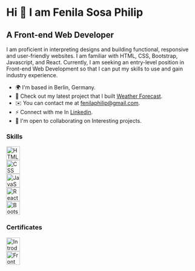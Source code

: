 Hi 👋 I am Fenila Sosa Philip
====================================================================================================================================

A Front-end Web Developer
-------------------------------
I am proficient in interpreting designs and building functional, responsive and user-friendly websites. I am familiar with HTML, CSS, Bootstrap, Javascript, and React. Currently, I am seeking an entry-level position in Front-end Web Development so that I can put my skills to use and gain industry experience.

 * 🌍  I'm based in Berlin, Germany.
 * 🚀  Check out my latest project that I built [Weather Forecast](https://weather.fenilas.com/).
 * ✉️  You can contact me at [fenilaphilip@gmail.com](mailto:fenilaphilip@gmail.com).
 * ⚡  Connect with me In [Linkedin](https://www.linkedin.com/in/fenila-philip/).
 * 🤝  I'm open to collaborating on Interesting projects.


### Skills

<p align="left">
<a href="https://developer.mozilla.org/en-US/docs/Glossary/HTML5" target="_blank" rel="noreferrer"><img src="" width="36" height="36" alt="HTML5" /></a> <br />
<a href="https://developer.mozilla.org/en-US/docs/Learn/CSS" target="_blank" rel="noreferrer"><img src="" width="36" height="36" alt="CSS" /></a> <br />
<a href="https://developer.mozilla.org/en-US/docs/Web/JavaScript" target="_blank" rel="noreferrer"><img src="" width="36" height="36" alt="JavaScript" /></a> <br />
<a href="https://reactjs.org/" target="_blank" rel="noreferrer"><img src="" width="36" height="36" alt="React" /></a> <br />
<a href="https://getbootstrap.com/" target="_blank" rel="noreferrer"><img src="" width="36" height="36" alt="Bootstrap" /></a>
</p>

### Certificates

<p align="left">
<a href="https://www.shecodes.io/certificates/92d22b4600c5232ea4c634da36b14bf5" target="_blank" rel="noreferrer"><img src="" width="36" height="36" alt="Introduction to Coding" /></a> <br />
<a href="https://www.shecodes.io/certificates/e9286cfa16725d921a4ceb1fef4ba58c" target="_blank" rel="noreferrer"><img src="" width="36" height="36" alt="Front End Developement" /></a> 
</p>



<!--
**fenilaphilip/fenilaphilip** is a ✨ _special_ ✨ repository because its `README.md` (this file) appears on your GitHub profile.

Here are some ideas to get you started:

- 🔭 I’m currently working on ...
- 🌱 I’m currently learning ...
- 👯 I’m looking to collaborate on ...
- 🤔 I’m looking for help with ...
- 💬 Ask me about ...
- 📫 How to reach me: ...
- 😄 Pronouns: ...
- ⚡ Fun fact: ...
-->
